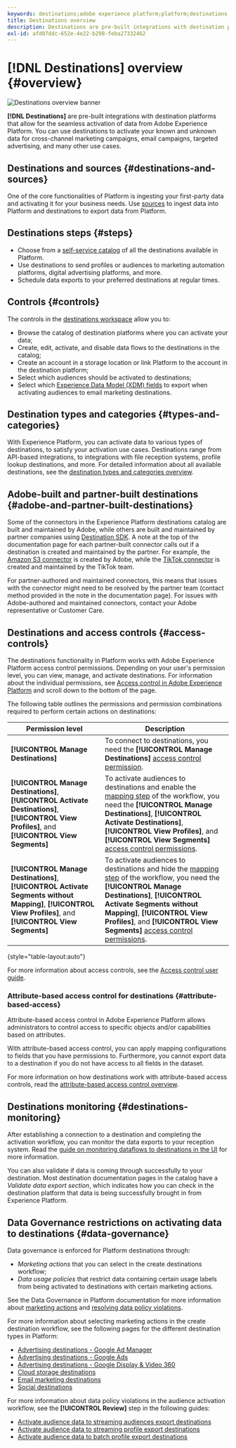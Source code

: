 ```yaml
---
keywords: destinations;adobe experience platform;platform;destinations overview;activate data;activate;
title: Destinations overview
description: Destinations are pre-built integrations with destination platforms that allow for the seamless activation of data from Adobe Experience Platform. You can use Destinations in the Adobe Experience Platform to activate your known and unknown data for cross-channel marketing campaigns, email campaigns, targeted advertising, and many other use cases.
exl-id: afd07ddc-652e-4e22-b298-feba27332462
---
```

# [!DNL Destinations] overview {#overview}

![Destinations overview banner](./assets/overview/destinations-overview-banner.png)

**[!DNL Destinations]** are pre-built integrations with destination platforms that allow for the seamless activation of data from Adobe Experience Platform. You can use destinations to activate your known and unknown data for cross-channel marketing campaigns, email campaigns, targeted advertising, and many other use cases.

<div id="recs-overview-body-1"></div>
<div id="recs-overview-body-2"></div>
<div id="recs-overview-body-3"></div>
<div id="recs-overview-body-4"></div>
<div id="recs-overview-body-5"></div>
<div id="recs-overview-body-6"></div>

## Destinations and sources {#destinations-and-sources}

One of the core functionalities of Platform is ingesting your first-party data and activating it for your business needs. Use [sources](../sources/home.md) to ingest data into Platform and destinations to export data from Platform. 

## Destinations steps {#steps}

* Choose from a [self-service catalog](./catalog/overview.md) of all the destinations available in Platform.
* Use destinations to send profiles or audiences to marketing automation platforms, digital advertising platforms, and more.
* Schedule data exports to your preferred destinations at regular times.

## Controls {#controls}

The controls in the [destinations workspace](./ui/destinations-workspace.md) allow you to:

* Browse the catalog of destination platforms where you can activate your data;
* Create, edit, activate, and disable data flows to the destinations in the catalog;
* Create an account in a storage location or link Platform to the account in the destination platform;
* Select which audiences should be activated to destinations;
* Select which [Experience Data Model (XDM) fields](../xdm/home.md) to export when activating audiences to email marketing destinations.

## Destination types and categories {#types-and-categories}

With Experience Platform, you can activate data to various types of destinations, to satisfy your activation use cases. Destinations range from API-based integrations, to integrations with file reception systems, profile lookup destinations, and more. For detailed information about all available destinations, see the [destination types and categories overview](./destination-types.md).

## Adobe-built and partner-built destinations {#adobe-and-partner-built-destinations}

Some of the connectors in the Experience Platform destinations catalog are built and maintained by Adobe, while others are built and maintained by partner companies using [Destination SDK](/help/destinations/destination-sdk/overview.md). A note at the top of the documentation page for each partner-built connector calls out if a destination is created and maintained by the partner. For example, the [Amazon S3 connector](/help/destinations/catalog/cloud-storage/amazon-s3.md) is created by Adobe, while the [TikTok connector](/help/destinations/catalog/social/tiktok.md) is created and maintained by the TikTok team. 

For partner-authored and maintained connectors, this means that issues with the connector might need to be resolved by the partner team (contact method provided in the note in the documentation page). For issues with Adobe-authored and maintained connectors, contact your Adobe representative or Customer Care.

## Destinations and access controls {#access-controls}

The destinations functionality in Platform works with Adobe Experience Platform access control permissions. Depending on your user's permission level, you can view, manage, and activate destinations. For information about the individual permissions, see [Access control in Adobe Experience Platform](../access-control/home.md) and scroll down to the bottom of the page.

The following table outlines the permissions and permission combinations required to perform certain actions on destinations:

| Permission level | Description |
| ---- | ---- |
| **[!UICONTROL Manage Destinations]** | To connect to destinations, you need the **[!UICONTROL Manage Destinations]** [access control permission](/help/access-control/home.md#permissions). |
| **[!UICONTROL Manage Destinations]**, **[!UICONTROL Activate Destinations]**, **[!UICONTROL View Profiles]**, and **[!UICONTROL View Segments]** | To activate audiences to destinations and enable the [mapping step](ui/activate-batch-profile-destinations.md#mapping) of the workflow, you need the **[!UICONTROL Manage Destinations]**, **[!UICONTROL Activate Destinations]**, **[!UICONTROL View Profiles]**, and **[!UICONTROL View Segments]** [access control permissions](/help/access-control/home.md#permissions). |
| **[!UICONTROL Manage Destinations]**, **[!UICONTROL Activate Segments without Mapping]**, **[!UICONTROL View Profiles]**, and **[!UICONTROL View Segments]** | To activate audiences to destinations and hide the [mapping step](ui/activate-batch-profile-destinations.md#mapping) of the workflow, you need the **[!UICONTROL Manage Destinations]**, **[!UICONTROL Activate Segments without Mapping]**, **[!UICONTROL View Profiles]**, and **[!UICONTROL View Segments]** [access control permissions](/help/access-control/home.md#permissions). |

{style="table-layout:auto"}

For more information about access controls, see the [Access control user guide](../access-control/ui/overview.md).

### Attribute-based access control for destinations {#attribute-based-access}

Attribute-based access control in Adobe Experience Platform allows administrators to control access to specific objects and/or capabilities based on attributes. 

With attribute-based access control, you can apply mapping configurations to fields that you have permissions to. Furthermore, you cannot export data to a destination if you do not have access to all fields in the dataset.

For more information on how destinations work with attribute-based access controls, read the [attribute-based access control overview](../access-control/abac/overview.md#destinations).

## Destinations monitoring {#destinations-monitoring}

After establishing a connection to a destination and completing the activation workflow, you can monitor the data exports to your reception system. Read the [guide on monitoring dataflows to destinations in the UI](/help/dataflows/ui/monitor-destinations.md) for more information.

You can also validate if data is coming through successfully to your destination. Most destination documentation pages in the catalog have a *Validate data export section*, which indicates how you can check in the destination platform that data is being successfully brought in from Experience Platform.

## Data Governance restrictions on activating data to destinations {#data-governance}

Data governance is enforced for Platform destinations through:

* *Marketing actions* that you can select in the create destinations workflow;
* *Data usage policies* that restrict data containing certain usage labels from being activated to destinations with certain marketing actions.
  
See the Data Governance in Platform documentation for more information about [marketing actions](../data-governance/policies/overview.md) and [resolving data policy violations](../data-governance/enforcement/auto-enforcement.md).

For more information about selecting marketing actions in the create destination workflow, see the following pages for the different destination types in Platform:

* [Advertising destinations - Google Ad Manager ](./catalog/advertising/google-ad-manager.md)
* [Advertising destinations - Google Ads](./catalog/advertising/google-ads-destination.md)
* [Advertising destinations - Google Display & Video 360 ](./catalog/advertising/google-dv360.md)
* [Cloud storage destinations](./catalog/cloud-storage/overview.md)
* [Email marketing destinations](./catalog/email-marketing/overview.md)
* [Social destinations](./catalog/social/overview.md)

For more information about data policy violations in the audience activation workflow, see the **[!UICONTROL Review]** step in the following guides:

* [Activate audience data to streaming audiences export destinations](./ui/activate-segment-streaming-destinations.md#review)
* [Activate audience data to streaming profile export destinations](./ui/activate-streaming-profile-destinations.md#review)
* [Activate audience data to batch profile export destinations](./ui/activate-batch-profile-destinations.md#review)
